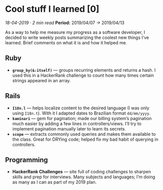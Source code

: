 # Cool stuff I learned [0]

_18-04-2019 · 2 min read_
**Period:** 2019/04/07 → 2019/04/13

As a way to help me measure my progress as a software developer, I decided to write weekly posts summarizing the coolest new things I’ve learned. Brief comments on what it is and how it helped me.

## Ruby

- **`group_by(&:itself)`** — groups recurring elements and returns a hash. I used this in a HackerRank challenge to count how many times certain strings appeared in an array.

## Rails

- **`I18n.l`** — helps localize content to the desired language (I was only using `I18n.t`). With it I adapted dates to Brazilian format `dd/mm/yyyy`.
- **`kaminari`** — gem for pagination; made our billing system’s pagination much easier by adding a few lines in controllers/views. I’ll try to implement pagination manually later to learn its secrets.
- **`scope`** — extracts commonly used queries and makes them available to the class. Great for DRYing code; helped fix my bad habit of querying in controllers.

## Programming

- **HackerRank Challenges** — site full of coding challenges to sharpen skills and prep for interviews. Many subjects and languages; I’m doing as many as I can as part of my 2019 plan.
